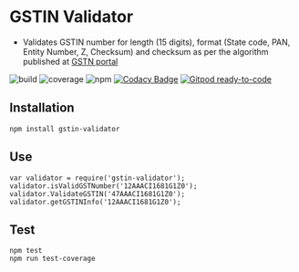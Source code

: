 
# GSTIN Validator

* Validates GSTIN number for length (15 digits), format (State code, PAN, Entity Number, Z, Checksum) and checksum as per the algorithm published at [GSTN portal](http://developer.gstsystem.co.in/pages/apiportal/data/gsp/download/GSTIN_Validation_SampleCode.zip)

![build](https://gitlab.com/srikanthlogic/gstin-validator/badges/master/pipeline.svg)
![coverage](https://gitlab.com/srikanthlogic/gstin-validator/badges/master/coverage.svg)
![npm](https://img.shields.io/npm/dw/gstin-validator.svg)
[![Codacy Badge](https://app.codacy.com/project/badge/Grade/c79bc07895854d29ba0b42262ffd0e10)](https://www.codacy.com/manual/srikanthlogic/gstin-validator)
[![Gitpod ready-to-code](https://img.shields.io/badge/Gitpod-ready--to--code-blue?logo=gitpod)](https://gitpod.io/#https://gitlab.com/srikanthlogic/gstin-validator)

## Installation 

    npm install gstin-validator

## Use

    var validator = require('gstin-validator');
    validator.isValidGSTNumber('12AAACI1681G1Z0');
	validator.ValidateGSTIN('47AAACI1681G1Z0');
	validator.getGSTINInfo('12AAACI1681G1Z0');

## Test

    npm test
	npm run test-coverage